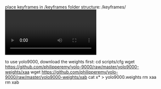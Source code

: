 place keyframes in /keyframes folder
structure:
/keyframes/<video>/<video>_<keyframe>_key.jpeg
/keyframes/00000/00000_0000000_key.jpeg




to use yolo9000, download the weights first:
cd scripts/cfg
wget https://github.com/philipperemy/yolo-9000/raw/master/yolo9000-weights/xaa
wget https://github.com/philipperemy/yolo-9000/raw/master/yolo9000-weights/xab
cat x* > yolo9000.weights
rm xaa
rm xab
